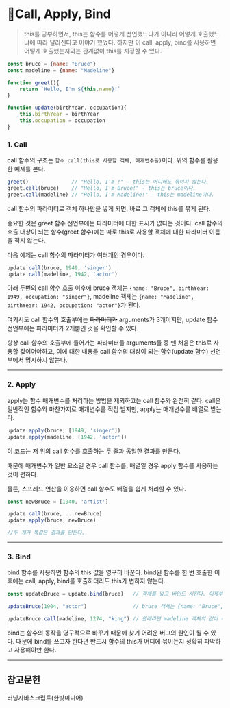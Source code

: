 



# 👏Call, Apply, Bind

> this를 공부하면서, this는 함수를 어떻게 선언했느냐가 아니라 어떻게 호출했느냐에 따라 달라진다고 이야기 했었다. 하지만 이 call, apply, bind를 사용하면 어떻게 호출했는지와는 관계없이 this를 지정할 수 있다.

```javascript
const bruce = {name: "Bruce"}
const madeline = {name: "Madeline"}

function greet(){
	return `Hello, I'm ${this.name}!`
}

function update(birthYear, occupation){
	this.birthYear = birthYear
	this.occupation = occupation
}
```

### 1. Call

call 함수의 구조는 `함수.call(this로 사용할 객체, 매개변수들)`이다. 위의 함수를 활용한 예제를 본다.

```javascript
greet()              // "Hello, I'm !" - this는 어디에도 묶이지 않는다.
greet.call(bruce)    // "Hello, I'm Bruce!" - this는 bruce이다.
greet.call(madeline) // "Hello, I'm Madeline!" - this는 madeline이다.
```

call 함수의 파라미터로 객체 하나만을 넣게 되면, 바로 그 객체에 this를 묶게 된다. 

중요한 것은 greet 함수 선언부에는 파라미터에 대한 표시가 없다는 것이다. call 함수의 호출 대상이 되는 함수(greet 함수)에는 따로 this로 사용할 객체에 대한 파라미터 이름을 적지 않는다. 

다음 예제는 call 함수의 파라미터가 여러개인 경우이다.

```javascript
update.call(bruce, 1949, 'singer')
update.call(madeline, 1942, 'actor')
```

 아래 두번의 call 함수 호출 이후에 bruce 객체는 `{name: "Bruce", birthYear: 1949, occupation: "singer"}`, madeline 객체는 `{name: "Madeline", birthYear: 1942, occupation: "actor"}`가 된다.

여기서도 call 함수의 호출부에는 ~~파라미터가~~ arguments가 3개이지만, update 함수 선언부에는 파라미터가 2개뿐인 것을 확인할 수 있다. 

항상 call 함수의 호출부에 들어가는 ~~파라미터들~~ arguments들 중 맨 처음은 this로 사용할 값이어야하고, 이에 대한 내용을 call 함수의 대상이 되는 함수(update 함수) 선언부에서 명시하지 않는다.

---

### 2. Apply

apply는 함수 매개변수를 처리하는 방법을 제외하고는 call 함수와 완전히 같다. call은 일반적인 함수와 마찬가지로 매개변수를 직접 받지만, apply는 매개변수를 배열로 받는다.

```javascript
update.apply(bruce, [1949, 'singer'])
update.apply(madeline, [1942, 'actor'])
```

이 코드는 저 위의 call 함수를 호출하는 두 줄과 동일한 결과를 만든다.

때문에 매개변수가 일반 요소일 경우 call 함수를, 배열일 경우 apply 함수를 사용하는 것이 편하다.

물론, 스프레드 연산을 이용하면 call 함수도 배열을 쉽게 처리할 수 있다.

```javascript
const newBruce = [1940, 'artist']

update.call(bruce, ...newBruce)
update.apply(bruce, newBruce)

//두 개가 똑같은 결과를 만든다.
```

---

### 3. Bind

bind 함수를 사용하면 함수의 this 값을 영구히 바꾼다. bind된 함수를 한 번 호출한 이후에는 call, apply, bind를 호출하더라도 this가 변하지 않는다.

```javascript
const updateBruce = update.bind(bruce)   // 객체를 넣고 바인드 시킨다. 이제부터 updateBruce의 this는 항상 bruce 객체이다.

updateBruce(1904, "actor")               // bruce 객체는 {name: "Bruce", birthYear: 1904, occupation: "actor"}가 된다.

updateBruce.call(madeline, 1274, "king") // 원래라면 madeline 객체의 값이 수정될 것이다. 하지만, updateBruce의 this는 bruce 객체이고 이는 바뀌지 않는다. 때문에 bruce 객체가 {name: "Bruce", birthYear: 1274, occupation: "king"}으로 변하게 된다.

```

bind는 함수의 동작을 영구적으로 바꾸기 때문에 찾기 어려운 버그의 원인이 될 수 있다. 때문에 bind를 쓰고자 한다면 반드시 함수의 this가 어디에 묶이는지 정확히 파악하고 사용해야만 한다.

---

## 참고문헌

러닝자바스크립트(한빛미디어)